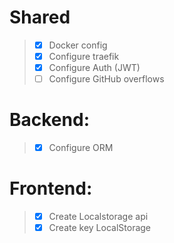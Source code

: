 # Shared
> - [X] Docker config
> - [X] Configure traefik
> - [X] Configure Auth (JWT)
> - [ ] Configure GitHub overflows

# Backend:
> - [X] Configure ORM

# Frontend:
> - [X] Create Localstorage api
> - [X] Create key LocalStorage
